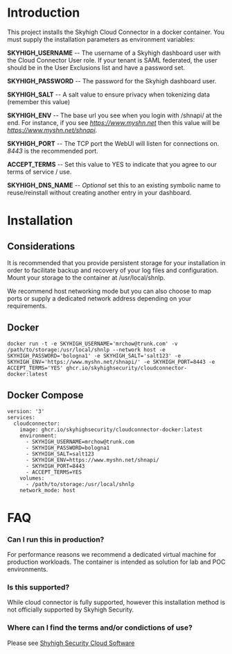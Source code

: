 # Introduction
This project installs the Skyhigh Cloud Connector in a docker container.  You must supply the installation parameters as environment variables:

**SKYHIGH_USERNAME** -- The username of a Skyhigh dashboard user with the Cloud Connector User role. If your tenant is SAML federated, the user should be in the User Exclusions list and have a password set.

**SKYHIGH_PASSWORD** -- The password for the Skyhigh dashboard user.

**SKYHIGH_SALT** -- A salt value to ensure privacy when tokenizing data (remember this value)

**SKYHIGH_ENV** -- The base url you see when you login with /shnapi/ at the end.  For instance, if you see *https://www.myshn.net* then this value will be *https://www.myshn.net/shnapi*.

**SKYHIGH_PORT** --	The TCP port the WebUI will listen for connections on.  *8443* is the recommended port.

**ACCEPT_TERMS** -- Set this value to YES to indicate that you agree to our terms of service / use.

**SKYHIGH_DNS_NAME** -- *Optional* set this to an existing symbolic name to reuse/reinstall without creating another entry in your dashboard.

# Installation

## Considerations

It is recommended that you provide persistent storage for your installation in order to facilitate backup and recovery of your log files and configuration.  Mount your storage to the container at /usr/local/shnlp.

We recommend host networking mode but you can also choose to map ports or supply a dedicated network address depending on your requirements.

## Docker

```
docker run -t -e SKYHIGH_USERNAME='mrchow@trunk.com' -v /path/to/storage:/usr/local/shnlp --network host -e SKYHIGH_PASSWORD='bologna1' -e SKYHIGH_SALT='salt123' -e SKYHIGH_ENV='https://www.myshn.net/shnapi/' -e SKYHIGH_PORT=8443 -e ACCEPT_TERMS='YES' ghcr.io/skyhighsecurity/cloudconnector-docker:latest
```

## Docker Compose

```
version: '3'
services:
  cloudconnector:
    image: ghcr.io/skyhighsecurity/cloudconnector-docker:latest
    environment:
      - SKYHIGH_USERNAME=mrchow@trunk.com
      - SKYHIGH_PASSWORD=bologna1
      - SKYHIGH_SALT=salt123
      - SKYHIGH_ENV=https://www.myshn.net/shnapi/
      - SKYHIGH_PORT=8443
      - ACCEPT_TERMS=YES
    volumes:
      - /path/to/storage:/usr/local/shnlp
    network_mode: host
```

# FAQ

### Can I run this in production?
For performance reasons we recommend a dedicated virtual machine for production workloads. The container is intended as solution for lab and POC environments.

### Is this supported?
While cloud connector is fully supported, however this installation method is not officially supported by Skyhigh Security.

### Where can I find the terms and/or condictions of use?
Please see [Shyhigh Security Cloud Software](https://success.myshn.net/Software_Downloads/Download_Software/01_MVISION_Cloud_Installers)
